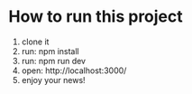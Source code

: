 # How to run this project

1. clone it
2. run: npm install
3. run: npm run dev
4. open: http://localhost:3000/
5. enjoy your news!
